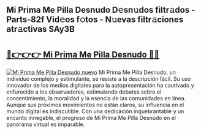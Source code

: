 ## Mi Prima Me Pilla Desnudo D𝚎sn𝚞dos filtr𝚊dos - Parts-82f Vid𝚎os f𝚘tos - N𝚞evas filtr𝚊ciones atr𝚊ctivas SAy3B

# <h2><a href="http://mbaiio.tromn.icu/?c=Mi+Prima+Me+Pilla+Desnudo">🔗👉👉👉 Mi Prima Me Pilla Desnudo 🔗🔗</a></h2>

[![Mi Prima Me Pilla Desnudo nuevo](https://i.imgur.com/pEAQMta.gif)](http://mbaiio.tromn.icu/?c=Mi+Prima+Me+Pilla+Desnudo)
Mi Prima Me Pilla Desnudo, un individuo complejo y estimulante, se resiste a la descripción fácil. Su uso innovador de los medios digitales para la autopresentación ha cautivado y enfurecido a los observadores, estimulando debates sobre el consentimiento, la moralidad y la esencia de las comunidades en línea. Aunque sus próximos movimientos no están claros, su influencia en el mundo digital es indiscutible. Con una dedicación inquebrantable y un encanto innegable, el progreso de Mi Prima Me Pilla Desnudo en el panorama virtual es imparable.
